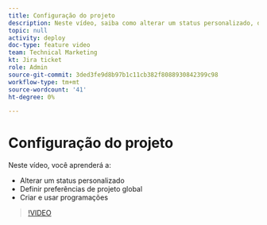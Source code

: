 ```yaml
---
title: Configuração do projeto
description: Neste vídeo, saiba como alterar um status personalizado, definir preferências de projeto global e criar agendamentos.
topic: null
activity: deploy
doc-type: feature video
team: Technical Marketing
kt: Jira ticket
role: Admin
source-git-commit: 3ded3fe9d8b97b1c11cb382f8088930842399c98
workflow-type: tm+mt
source-wordcount: '41'
ht-degree: 0%

---
```


# Configuração do projeto

Neste vídeo, você aprenderá a:

* Alterar um status personalizado
* Definir preferências de projeto global
* Criar e usar programações

>[!VIDEO](https://video.tv.adobe.com/v/335065/?quality=12)

